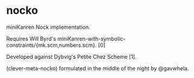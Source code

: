 # nocko
miniKanren Nock implementation.

Requires Will Byrd's
miniKanren-with-symbolic-constraints/{mk.scm,numbers.scm}. [0]

Developed against Dybvig's Petite Chez Scheme [1].

(clever-meta-nocko) formulated in the middle of the night by
@gavwhela.